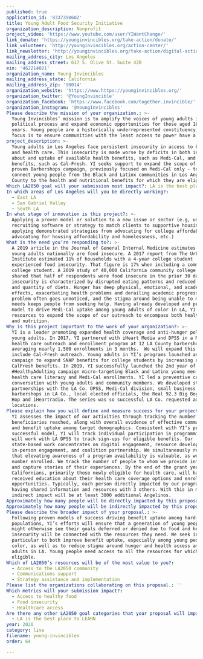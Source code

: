 ```yaml
---
published: true
application_id: '8337390602'
title: Young Adult Food Security Initiative
organization_description: Nonprofit
project_video: 'https://www.youtube.com/user/YIWantChange/'
link_donate: 'https://younginvincibles.org/take-action/donate/'
link_volunteer: 'http://younginvincibles.org/action-center/'
link_newsletter: 'http://younginvincibles.org/take-action/digital-action/'
mailing_address_city: Los Angeles
mailing_address_street: 617 S. Olive St. Suite 420
ein: '462214021'
organization_name: Young Invincibles
mailing_address_state: California
mailing_address_zip: '90014'
organization_website: 'https://www.https://younginvincibles.org/'
organization_twitter: '@YoungInvincible'
organization_facebook: 'https://www.facebook.com/together.invincible/'
organization_instagram: '@YoungInvincibles'
Please describe the mission of your organization.: >-
  Young Invincibles’ mission is to amplify the voices of young adults in the
  political process and expand economic opportunities for those aged 18-34
  years. Young people are a historically underrepresented constituency, and our
  focus is to ensure communities with the least access to power have a say.
project_description: >-
  Young adults in Los Angeles face persistent insecurity in access to both food
  and health care. This insecurity is made worse by deficits in both information
  about and uptake of available health benefits, such as Medi-Cal, and food
  benefits, such as Cal-Fresh. YI seeks support to expand the scope of its
  proven Barbershops campaign, previously focused on Medi-Cal only - to better
  connect young people from the Black and Latinx communities in Los Angeles
  County to the health and nutritional benefits for which they are eligible.
Which LA2050 goal will your submission most impact?: LA is the best place to LIVE
In which areas of Los Angeles will you be directly working?:
  - East LA
  - San Gabriel Valley
  - South LA
In what stage of innovation is this project?: >-
  Applying a proven model or solution to a new issue or sector (e.g, using a job
  recruiting software or strategy to match clients to supportive housing sites,
  applying demonstrated strategies from advocating for college affordability to
  advocating for housing affordability and homelessness, etc.)
What is the need you’re responding to?: >-
  A 2019 article in the Journal of General Internal Medicine estimates 11% of
  young adults nationally are food insecure. A 2017 report from The Urban
  Institute estimated 11% of households with a 4-year college student
  experienced food insecurity. That figure is 17% when including a community
  college student. A 2019 study of 40,000 California community college students
  shared that half of respondents were food insecure in the prior 30 days. Food
  insecurity is characterized by disrupted eating patterns and reduced quality
  and quantity of diets. Hunger has deep physical, emotional, and academic
  effects, exacerbating health problems and derailing academic progress. The
  problem often goes unnoticed, and the stigma around being unable to meet basic
  needs keeps people from seeking help. Having already developed and proven a
  model to drive Medi-Cal uptake among young adults of color in LA, YI seeks the
  resources to expand the scope of our outreach to encompass both health care
  and nutrition.
Why is this project important to the work of your organization?: >-
  YI is a leader promoting expanded health coverage and anti-hunger policy for
  young adults. In 2017, YI partnered with iHeart Media and DPSS in a Medi-Cal
  health care outreach and enrollment program at 12 LA County barbershops,
  averaging nearly 1,500 enrollments in 3 months.  We will expand this model to
  include Cal-Fresh outreach. Young adults in YI’s programs launched an advocacy
  campaign to expand SNAP benefits for college students by increasing access to
  CalFresh benefits. In 2019, YI successfully launched the 2nd year of our
  #HealthyAdulting campaign micro-targeting Black and Latinx young men for
  health care literacy and Medi-Cal enrollments. YI led a preventive care
  conversation with young adults and community members. We developed strategic
  partnerships with the LA Co. DPSS, Medi-Cal division, small business
  barbershops in LA Co., local elected officials, the Real 92.3 Big Boy's Hip
  Hop and iHeartradio. The series was so successful LA Co. requested adding
  locations.
Please explain how you will define and measure success for your project.: >-
  YI assesses the impact of our activities through tracking the number of
  beneficiaries reached, along with overall evidence of effective communication
  and benefit uptake among target demographics. Consistent with YI’s previous
  successful model, YI will track individual participation in programming, and
  will work with LA DPSS to track sign-ups for eligible benefits. Our
  state-based work concentrates on digital engagement, resource development,
  in-person engagement, and coalition partnership. We simultaneously recognize
  that elevating awareness of a program availability is valuable, as well as the
  number enrolled. We track the number of people to whom we provide information
  and capture stories of their experiences. By the end of the grant year, 1000
  Californians, primarily those newly eligible for health care, will have
  received education about their health care coverage options and enrollment
  opportunities. Typically, each person directly impacted by our program reports
  having shared information and resources with 3 others. With this in mind, our
  indirect impact will be at least 3000 additional Angelinos.
Approximately how many people will be directly impacted by this proposal?: '1000'
Approximately how many people will be indirectly impacted by this proposal?: '3000'
Please describe the broader impact of your proposal.: >-
  Following proven models of success driving benefit uptake among hard-to-reach
  populations, YI’s efforts will ensure that a generation of young people who
  might otherwise see their goals deferred or denied due to food and health
  insecurity will be connected with the resources they need. We seek in
  particular to both improve benefit uptake, especially among young people of
  color, as well as to reduce stigma around hunger and health access among young
  adults in LA. Young people need access to all the resources for which they are
  eligible.
Which of LA2050’s resources will be of the most value to you?:
  - Access to the LA2050 community
  - Communications support
  - Strategy assistance and implementation
Please list the organizations collaborating on this proposal.: ''
Which metrics will your submission impact?:
  - Access to healthy food
  - Food insecurity
  - Healthcare access
Are there any other LA2050 goal categories that your proposal will impact?:
  - LA is the best place to LEARN
year: 2020
category: live
filename: young-invincibles
order: 64

---
```

